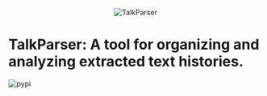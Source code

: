 <p align="center">
    <img  alt="TalkParser" src="https://github.com/Q07K/TalkParser/assets/103545286/127f0a6a-cccc-4e7c-ad6c-19cb1e7742c3">
</p>

# TalkParser: A tool for organizing and analyzing extracted text histories.

![pypi](https://img.shields.io/badge/pypi-v0.0.0-blue.svg)
<!-- ![Python 3.10](https://img.shields.io/badge/python-3.10-blue.svg) -->